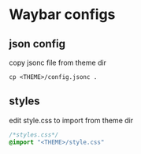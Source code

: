 # Waybar configs

## json config

copy jsonc file from theme dir

```
cp <THEME>/config.jsonc .
```

## styles

edit style.css to import from theme dir
```css
/*styles.css*/
@import "<THEME>/style.css"
```


